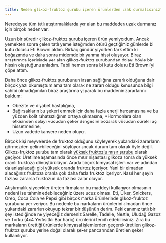```yaml
---
title: Neden glikoz-fruktoz şurubu içeren ürünlerden uzak durmalısınız?
---
```


Neredeyse tüm tatlı atıştırmalıklarda yer alan bu maddeden uzak durmanız için birçok neden var.

Uzun bir süredir glikoz-fruktoz şurubu içeren ürün yemiyordum. Ancak yemekten sonra gelen tatlı yeme isteğimden ötürü geçtiğimiz günlerde bi kutu dolusu Eti Browni aldım. Birkaç gündür yiyorken fark ettim ki boğazımda ve daha sonra midemde bir yanma hissi oluşuyor. Biraz araştırınca içerisinde yer alan glikoz-fruktoz şurubundan dolayı böyle bir hissin oluştuğunu anladım. Tabii hemen sonra bi kutu dolusu Eti Browni'yi çöpe attım.

Daha önce glikoz-fruktoz şurubunun insan sağlığına zararlı olduğuna dair birçok yazı okumuştum ama tam olarak ne zararı olduğu konusunda bilgi sahibi olmadığımdan biraz araştırma yaparak bu maddenin zararlarını buldum:

* Obezite ve diyabet hastalığına,	
* Bağırsakların bu şekeri emmek için daha fazla enerji harcamasına ve bu yüzden kolit rahatsızlığının ortaya çıkmasına,
*Hormonlara olan etkisinden dolayı vücudun şeker dengesini bozarak vücudun sürekli aç hissetmesine,
* Uzun vadede kansere neden oluyor.

Birçok kişi meyvelerde de fruktoz olduğunu söyleyerek yukarıdaki zararların görmezden gelinebileceğini söylüyor ancak durum tam olarak öyle değil. Glikoz-fruktoz şurubu tam olarak 
[yüksek fruktozlu mısır şurubu](https://eksisozluk.com/entry/9866619) olarak geçiyor. Üretilme aşamasında önce mısır nişastası glikoza sonra da yüksek oranlı fruktoza dönüştürülüyor. Arada birçok kimyasal işlem var ve adından da anlaşılacağı gibi yüksek oranda fruktoz içeriyor. Yani bir elmadan alacağınız fruktoza oranla çok daha fazla fruktoz içeriyor. Nasıl her şeyin fazlası zararsa fruktozun da fazlası zarar oluyor.

Atıştırmalık yiyecekler üreten firmaların bu maddeyi kullanıyor olmasının nedeni ise tahmin edebileceğiniz üzere ucuz olması. Eti, Ülker, Snickers, Oreo, Coca Cola ve Pepsi gibi birçok marka ürünlerinde glikoz-fruktoz şurubuna yer veriyor. Bu nedenle bu markaların ürünlerini almadan önce yukarıdaki zararları okuyup tekrar bir düşünün derim. Peki canımız tatlı bir şey istediğinde ne yiyeceğiz derseniz Sarelle, Tadelle, Nestle, Uludağ Gazoz ve Torku (4x4 Yerfısıtklı Bar hariç) ürünlerini tercih edebilirsiniz. Zira bu markaların ürettiği ürünlerde kimyasal işlemlerden geçerek üretilen glikoz-fruktoz şurubu yerine doğal olarak şeker pancarından üretilen şeker kullanılıyor.
